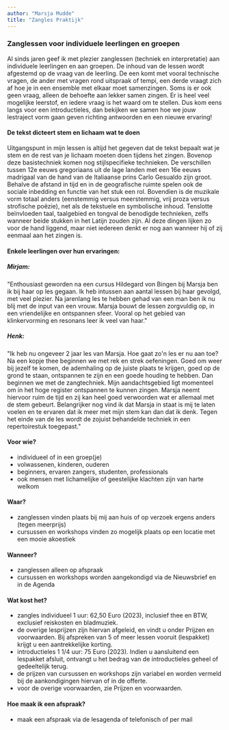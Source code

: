 ```yaml
---
author: "Marsja Mudde"
title: "Zangles Praktijk"
---
```

### Zanglessen voor individuele leerlingen en groepen
Al sinds jaren geef ik met plezier zanglessen (techniek en interpretatie) aan individuele leerlingen en aan groepen. De inhoud van de lessen wordt afgestemd op de vraag van de leerling. De een komt met vooral technische vragen, de ander met vragen rond uitspraak of tempi, een derde vraagt zich af hoe je in een ensemble met elkaar moet samenzingen. Soms is er ook geen vraag, alleen de behoefte aan lekker samen zingen. Er is heel veel mogelijke leerstof, en iedere vraag is het waard om te stellen. Dus kom eens langs voor een introductieles, dan bekijken we samen hoe we jouw lestraject vorm gaan geven richting antwoorden en een nieuwe ervaring!
 
#### De tekst dicteert stem en lichaam wat te doen
Uitgangspunt in mijn lessen is altijd het gegeven dat de tekst bepaalt wat je stem en de rest van je lichaam moeten doen tijdens het zingen. Bovenop deze basistechniek komen nog stijlspecifieke technieken. De verschillen tussen 12e eeuws gregoriaans uit de lage landen met een 16e eeuws madrigaal van de hand van de Italiaanse prins Carlo Gesualdo zijn groot. Behalve de afstand in tijd en in de geografische ruimte spelen ook de sociale inbedding en functie van het stuk een rol. Bovendien is de muzikale vorm totaal anders (eenstemmig versus meerstemmig, vrij proza versus strofische poëzie), net als de tekstuele en symbolische inhoud. Tenslotte beïnvloeden taal, taalgebied en tongval de benodigde technieken, zelfs wanneer beide stukken in het Latijn zouden zijn. Al deze dingen lijken zo voor de hand liggend, maar niet iedereen denkt er nog aan wanneer hij of zij eenmaal aan het zingen is.

#### Enkele leerlingen over hun ervaringen:
##### Mirjam:
"Enthousiast geworden na een cursus Hildegard von Bingen bij Marsja ben ik bij haar op les gegaan. Ik heb intussen aan aantal lessen bij haar gevolgd, met veel plezier. Na jarenlang les te hebben gehad van een man ben ik nu blij met de input van een vrouw. Marsja bouwt de lessen zorgvuldig op, in een vriendelijke en ontspannen sfeer. Vooral op het gebied van klinkervorming en resonans leer ik veel van haar."

##### Henk:
"Ik heb nu ongeveer 2 jaar les van Marsja. Hoe gaat zo'n les er nu aan toe?
Na een kopje thee beginnen we met rek en strek oefeningen. Goed om weer bij jezelf te komen, de ademhaling op de juiste plaats te krijgen, goed op de grond te staan, ontspannen te zijn en een goede houding te hebben.
Dan beginnen we met de zangtechniek. Mijn aandachtsgebied ligt momenteel om in het hoge register ontspannen te kunnen zingen. Marsja neemt hiervoor ruim de tijd en zij kan heel goed verwoorden wat er allemaal met de stem gebeurt. Belangrijker nog vind ik dat Marsja in staat is mij te laten voelen en te ervaren dat ik meer met mijn stem kan dan dat ik denk.
Tegen het einde van de les wordt de zojuist behandelde techniek in een repertoirestuk toegepast."

#### Voor wie?
- individueel of in een groep(je)
- volwassenen, kinderen, ouderen
- beginners, ervaren zangers, studenten, professionals
- ook mensen met lichamelijke of geestelijke klachten zijn van harte welkom

#### Waar?
- zanglessen vinden plaats bij mij aan huis of op verzoek ergens anders (tegen meerprijs)
- cursussen en workshops vinden zo mogelijk plaats op een locatie met een mooie akoestiek

#### Wanneer?
- zanglessen alleen op afspraak
- cursussen en workshops worden aangekondigd via de Nieuwsbrief en in de Agenda

#### Wat kost het?
- zangles individueel 1 uur: 62,50 Euro (2023), inclusief thee en BTW, exclusief reiskosten en bladmuziek.
- de overige lesprijzen zijn hiervan afgeleid, en vindt u onder Prijzen en voorwaarden. Bij afspreken van 5 of meer lessen vooruit (lespakket) krijgt u een aantrekkelijke korting.
- introductieles 1 1/4 uur: 75 Euro (2023). Indien u aansluitend een lespakket afsluit, ontvangt u het bedrag van de introductieles geheel of gedeeltelijk terug.
- de prijzen van cursussen en workshops zijn variabel en worden vermeld bij de aankondigingen hiervan of in de offerte.
- voor de overige voorwaarden, zie Prijzen en voorwaarden.

#### Hoe maak ik een afspraak?
- maak een afspraak via de lesagenda of telefonisch of per mail